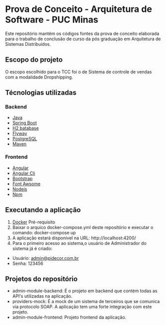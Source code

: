 # Prova de Conceito - Arquitetura de Software - PUC Minas
Este repositório mantém os códigos fontes da prova de conceito elaborada para o trabalho de conclusão de curso da pós graduação em Arquitetura de Sistemas Distribuídos.

## Escopo do projeto
O escopo escolhido para o TCC foi o de Sistema de controle de vendas com a modalidade Dropshipping.

## Técnologias utilizadas

### Backend

* [Java](https://java.com/en/download/)
* [Spring Boot](https://spring.io/projects/spring-boot)
* [H2 batabase](http://www.h2database.com/html/main.html)
* [Flyway](https://flywaydb.org/)
* [PostgreSQL](https://www.postgresql.org/download/)
* [Maven](https://maven.apache.org/)

### Frontend

* [Angular](https://angular.io/)
* [Angular Cli](https://cli.angular.io/)
* [Bootstrap](https://getbootstrap.com/)
* [Font Awsome](https://fontawesome.com/)
* [Nodejs](https://nodejs.org/en/)
* [Npm](https://www.npmjs.com/)


## Executando a aplicação

1. [Docker](https://www.docker.com/) Pré-requisito
2. Baixar o arquico docker-compose.yml deste repositório e executar o comando: docker-compose up
3. A aplicação estará disponível na URL: http://localhost:4200/
4. Para o primeiro acesso ao sistema,o usuário de Administrador do sistema já é criado:
  * Usuário: admin@pidecor.com.br
  * Senha: 123456

## Projetos do repositório
* admin-module-backend: É o projeto em backend que contém todas as API's utilizadas na aplicação.
* providers-mock: É a mock de um sistema de terceiros que se comunica via protocolo SOAP. A aplicação tem uma forte integração com este projeto.
* admin-module-frontend: Projeto frontend da aplicação.
